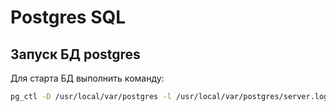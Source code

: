 # Postgres SQL

## Запуск БД postgres

Для старта БД выполнить команду:

```bash
pg_ctl -D /usr/local/var/postgres -l /usr/local/var/postgres/server.log start
```
